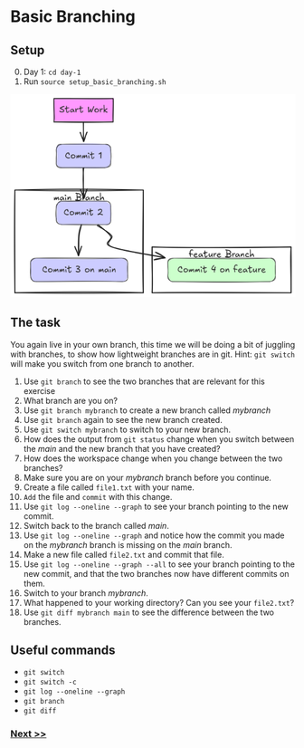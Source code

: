 # Basic Branching

## Setup
0. Day 1: `cd day-1`  
1. Run `source setup_basic_branching.sh`

![basic branching](./images/git_basic_branching.png)

## The task

You again live in your own branch, this time we will be doing a bit of juggling with branches, to show how lightweight branches are in git.
Hint: `git switch` will make you switch from one branch to another.

1. Use `git branch` to see the two branches that are relevant for this exercise
2. What branch are you on?
3. Use `git branch mybranch` to create a new branch called _mybranch_
4. Use `git branch` again to see the new branch created.
5. Use `git switch mybranch` to switch to your new branch.
6. How does the output from `git status` change when you switch between the _main_ and the new branch that you have created?
7. How does the workspace change when you change between the two branches? 
8. Make sure you are on your _mybranch_ branch before you continue.
9. Create a file called `file1.txt` with your name.
10. `Add` the file and `commit` with this change.
11. Use `git log --oneline --graph` to see your branch pointing to the new commit.
12. Switch back to the branch called _main_.
13. Use `git log --oneline --graph` and notice how the commit you made on the _mybranch_ branch is missing on the _main_ branch.
14. Make a new file called `file2.txt` and commit that file.
15. Use `git log --oneline --graph --all` to see your branch pointing to the new commit, and that the two branches now have different commits on them.
16. Switch to your branch _mybranch_.
17. What happened to your working directory? Can you see your `file2.txt`?
18. Use `git diff mybranch main` to see the difference between the two branches.

## Useful commands

- `git switch`
- `git switch -c`
- `git log --oneline --graph`
- `git branch`
- `git diff`

### [Next >>](5-ff-merging.md)
